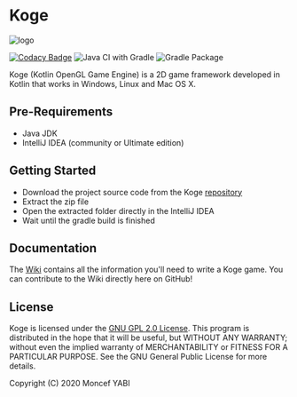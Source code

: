# Koge 
![logo](https://github.com/KogeLabs/Koge/blob/master/koge_logo.png?raw=true)

[![Codacy Badge](https://api.codacy.com/project/badge/Grade/773e224e434d411cb632f0829516cec4)](https://www.codacy.com/gh/KogeLabs/Koge?utm_source=github.com&amp;utm_medium=referral&amp;utm_content=KogeLabs/Koge&amp;utm_campaign=Badge_Grade) 
![Java CI with Gradle](https://github.com/KogeLabs/Koge/workflows/Java%20CI%20with%20Gradle/badge.svg)
![Gradle Package](https://github.com/KogeLabs/Koge/workflows/Gradle%20Package/badge.svg)

Koge (Kotlin OpenGL Game Engine) is a 2D game framework developed in Kotlin that works in Windows, Linux and Mac OS X.

## Pre-Requirements
*   Java JDK
*   IntelliJ IDEA (community or Ultimate edition)
 
## Getting Started 
*   Download the project source code from the Koge [repository](https://github.com/MoncefYabi/Koge/archive/master.zip)
*   Extract the zip file
*   Open the extracted folder directly in the IntelliJ IDEA
*   Wait until the gradle build is finished
## Documentation
The [Wiki](https://github.com/MoncefYabi/Koge/wiki) contains all the information you'll need to write a Koge game. You can contribute to the Wiki directly here on GitHub!
## License 
Koge is licensed under the [GNU GPL 2.0 License](http://www.gnu.org/licenses/old-licenses/gpl-2.0.html). This program is distributed in the hope that it will be useful, but WITHOUT ANY WARRANTY; without even the implied warranty of MERCHANTABILITY or FITNESS FOR A PARTICULAR PURPOSE. See the GNU General Public License for more details.

Copyright (C) 2020 Moncef YABI